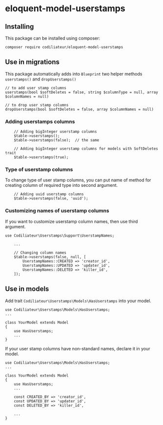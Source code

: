 # eloquent-model-userstamps

## Installing

This package can be installed using composer:

    composer require codiliateur/eloquent-model-userstamps

## Use in migrations

This package automatically adds into `Blueprint` two helper methods `userstamps()` and `dropUserstamps()`

    // to add user stamp columns
    userstamps(bool $softDeletes = false, string $columnType = null, array $columnNames = null)

    // to drop user stamp columns
    dropUserstamps(bool $softDeletes = false, array $columnNames = null)

### Adding userstamps columns

```
    // Adding bigInteger userstamp columns
    $table->userstamps();       
    $table->userstamps(false);  // the same
    
    // Adding bigInteger userstamp columns for models with SoftDeletes trait
    $table->userstamps(true);
```    

### Type of userstamp columns

To change type of user stamp columns, you can put name of method
for creating column of required type into second argument.  

```
    // Adding uuid userstamp columns
    $table->userstamps(false, 'uuid');
```

### Customizing names of userstamp columns

If you want to customize userstamp column names, then use third argument. 

```
use Codiliateur\Userstamps\Support\UserstampNames;

    ...

    // Changing column names
    $table->userstamps(false, null, [
        UserstampNames::CREATED => 'creator_id',
        UserstampNames::UPDATED => 'updater_id',
        UserstampNames::DELETED => 'killer_id',
    ]);
```

## Use in models

Add trait `Codiliateur\Userstamps\Models\HasUserstamps` into your model.

```
use Codiliateur\Userstamps\Models\HasUserstamps;
...

class YourModel extends Model
{
    use HasUserstamps;
    ...
}    
```

If your user stamp columns have non-standard names, declare it in your model. 

```
use Codiliateur\Userstamps\Models\HasUserstamps;
...

class YourModel extends Model
{
    use HasUserstamps;
    ...
    
    const CREATED_BY => 'creator_id',
    const UPDATED_BY => 'updater_id',
    const DELETED_BY => 'killer_id',
    
    ...
}    
```
